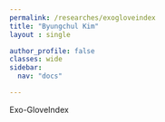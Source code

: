 ```yaml
---
permalink: /researches/exogloveindex
title: "Byungchul Kim"
layout : single

author_profile: false
classes: wide
sidebar:
  nav: "docs"

---
```

Exo-GloveIndex